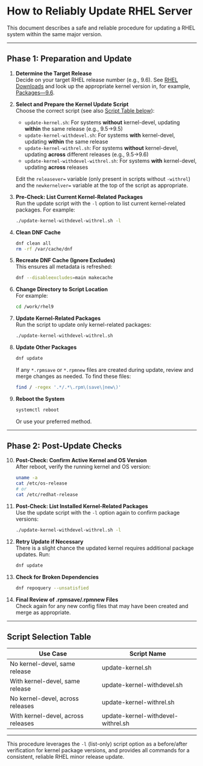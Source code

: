 # How to Reliably Update RHEL Server

This document describes a safe and reliable procedure for updating a RHEL system within the same major version.

---

## Phase 1: Preparation and Update

1. **Determine the Target Release**  
   Decide on your target RHEL release number (e.g., 9.6). See [RHEL Downloads](https://access.redhat.com/downloads/content/479/ver=/rhel---10/10.0/x86_64/product-software) and look up the appropriate kernel version in, for example, [Packages—9.6](https://access.redhat.com/downloads/content/479/ver=/rhel---9/9.6/x86_64/packages).

2. **Select and Prepare the Kernel Update Script**  
   Choose the correct script (see also [Script Table below](#script-selection-table)):
   - `update-kernel.sh`: For systems **without** kernel-devel, updating **within** the same release (e.g., 9.5→9.5)
   - `update-kernel-withdevel.sh`: For systems **with** kernel-devel, updating **within** the same release
   - `update-kernel-withrel.sh`: For systems **without** kernel-devel, updating **across** different releases (e.g., 9.5→9.6)
   - `update-kernel-withdevel-withrel.sh`: For systems **with** kernel-devel, updating **across** releases

   Edit the `releasever=` variable (only present in scripts without `-withrel`) and the `newkernelver=` variable at the top of the script as appropriate.

3. **Pre-Check: List Current Kernel-Related Packages**  
   Run the update script with the `-l` option to list current kernel-related packages. For example:
   ```bash
   ./update-kernel-withdevel-withrel.sh -l
   ```

4. **Clean DNF Cache**  
   ```bash
   dnf clean all
   rm -rf /var/cache/dnf
   ```

5. **Recreate DNF Cache (Ignore Excludes)**  
   This ensures all metadata is refreshed:
   ```bash
   dnf --disableexcludes=main makecache
   ```

6. **Change Directory to Script Location**  
   For example:
   ```bash
   cd /work/rhel9
   ```

7. **Update Kernel-Related Packages**  
   Run the script to update only kernel-related packages:
   ```bash
   ./update-kernel-withdevel-withrel.sh
   ```

8. **Update Other Packages**  
   ```bash
   dnf update
   ```
   If any `*.rpmsave` or `*.rpmnew` files are created during update, review and merge changes as needed. To find these files:
   ```bash
   find / -regex '.*/.*\.rpm\(save\|new\)'
   ```

9. **Reboot the System**  
   ```bash
   systemctl reboot
   ```
   Or use your preferred method.

---

## Phase 2: Post-Update Checks

10. **Post-Check: Confirm Active Kernel and OS Version**  
    After reboot, verify the running kernel and OS version:
    ```bash
    uname -a
    cat /etc/os-release
    # or
    cat /etc/redhat-release
    ```

11. **Post-Check: List Installed Kernel-Related Packages**  
    Use the update script with the `-l` option again to confirm package versions:
    ```bash
    ./update-kernel-withdevel-withrel.sh -l
    ```

12. **Retry Update if Necessary**  
    There is a slight chance the updated kernel requires additional package updates. Run:
    ```bash
    dnf update
    ```

13. **Check for Broken Dependencies**  
    ```bash
    dnf repoquery --unsatisfied
    ```

14. **Final Review of .rpmsave/.rpmnew Files**  
    Check again for any new config files that may have been created and merge as appropriate.

---

## Script Selection Table

| Use Case                          | Script Name                         |
|------------------------------------|-------------------------------------|
| No kernel-devel, same release      | update-kernel.sh                    |
| With kernel-devel, same release    | update-kernel-withdevel.sh          |
| No kernel-devel, across releases   | update-kernel-withrel.sh            |
| With kernel-devel, across releases | update-kernel-withdevel-withrel.sh  |

---

This procedure leverages the `-l` (list-only) script option as a before/after verification for kernel package versions, and provides all commands for a consistent, reliable RHEL minor release update.

